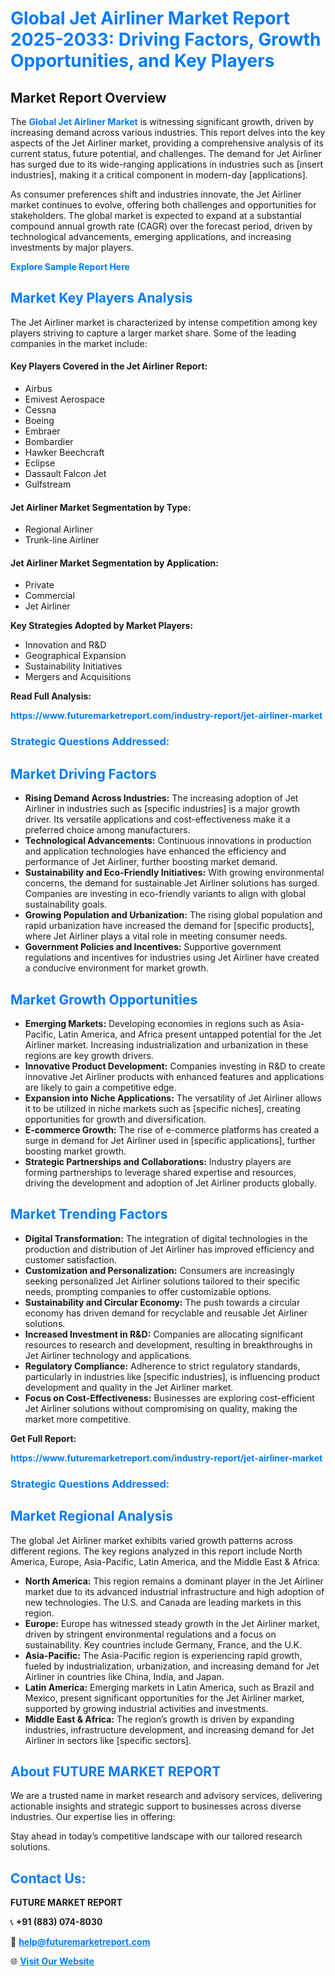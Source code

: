 <h1 style="color: #007BFF;">Global Jet Airliner Market Report 2025-2033: Driving Factors, Growth Opportunities, and Key Players</h1>

<section id="overview">
<h2>Market Report Overview</h2>
<p>The <a href="https://www.futuremarketreport.com/industry-report/jet-airliner-market" style="color: #007BFF; text-decoration: none;"><strong>Global Jet Airliner Market</strong></a> is witnessing significant growth, driven by increasing demand across various industries. This report delves into the key aspects of the Jet Airliner market, providing a comprehensive analysis of its current status, future potential, and challenges. The demand for Jet Airliner has surged due to its wide-ranging applications in industries such as [insert industries], making it a critical component in modern-day [applications].</p>
<p>As consumer preferences shift and industries innovate, the Jet Airliner market continues to evolve, offering both challenges and opportunities for stakeholders. The global market is expected to expand at a substantial compound annual growth rate (CAGR) over the forecast period, driven by technological advancements, emerging applications, and increasing investments by major players.</p>
</section>

<section id="overview">
<p><a href="https://www.futuremarketreport.com/request-sample/reportId=126606" style="color: #007BFF; text-decoration: none;"><strong>Explore Sample Report Here</strong></a></p>
</section>

<section id="key-players">
<h2 style="color: #007BFF;">Market Key Players Analysis</h2>
<p>The Jet Airliner market is characterized by intense competition among key players striving to capture a larger market share. Some of the leading companies in the market include:</p>
<h4>Key Players Covered in the Jet Airliner Report:</h4>
<ul><li>Airbus</li><li>Emivest Aerospace</li><li>Cessna</li><li>Boeing</li><li>Embraer</li><li>Bombardier</li><li>Hawker Beechcraft</li><li>Eclipse</li><li>Dassault Falcon Jet</li><li>Gulfstream</li></ul>
<h4>Jet Airliner Market Segmentation by Type:</h4>
<ul><li>Regional Airliner</li><li>Trunk-line Airliner</li></ul>

<h4>Jet Airliner Market Segmentation by Application:</h4>
<ul><li>Private</li><li>Commercial</li><li>Jet Airliner</li></ul>
<p><strong>Key Strategies Adopted by Market Players:</strong></p>
<ul>
<li>Innovation and R&D</li>
<li>Geographical Expansion</li>
<li>Sustainability Initiatives</li>
<li>Mergers and Acquisitions</li>
</ul>
</section>

<section>
<p><strong>Read Full Analysis: </strong></p><a href="https://www.futuremarketreport.com/industry-report/jet-airliner-market" style="color: #007BFF; text-decoration: none;"><strong>https://www.futuremarketreport.com/industry-report/jet-airliner-market</strong></a>
<h3 style="color: #007BFF;">Strategic Questions Addressed:</h3>
</section>

<section id="driving-factors">
<h2 style="color: #007BFF;">Market Driving Factors</h2>
<ul>
<li><strong>Rising Demand Across Industries:</strong> The increasing adoption of Jet Airliner in industries such as [specific industries] is a major growth driver. Its versatile applications and cost-effectiveness make it a preferred choice among manufacturers.</li>
<li><strong>Technological Advancements:</strong> Continuous innovations in production and application technologies have enhanced the efficiency and performance of Jet Airliner, further boosting market demand.</li>
<li><strong>Sustainability and Eco-Friendly Initiatives:</strong> With growing environmental concerns, the demand for sustainable Jet Airliner solutions has surged. Companies are investing in eco-friendly variants to align with global sustainability goals.</li>
<li><strong>Growing Population and Urbanization:</strong> The rising global population and rapid urbanization have increased the demand for [specific products], where Jet Airliner plays a vital role in meeting consumer needs.</li>
<li><strong>Government Policies and Incentives:</strong> Supportive government regulations and incentives for industries using Jet Airliner have created a conducive environment for market growth.</li>
</ul>
</section>

<section id="growth-opportunities">
<h2 style="color: #007BFF;">Market Growth Opportunities</h2>
<ul>
<li><strong>Emerging Markets:</strong> Developing economies in regions such as Asia-Pacific, Latin America, and Africa present untapped potential for the Jet Airliner market. Increasing industrialization and urbanization in these regions are key growth drivers.</li>
<li><strong>Innovative Product Development:</strong> Companies investing in R&D to create innovative Jet Airliner products with enhanced features and applications are likely to gain a competitive edge.</li>
<li><strong>Expansion into Niche Applications:</strong> The versatility of Jet Airliner allows it to be utilized in niche markets such as [specific niches], creating opportunities for growth and diversification.</li>
<li><strong>E-commerce Growth:</strong> The rise of e-commerce platforms has created a surge in demand for Jet Airliner used in [specific applications], further boosting market growth.</li>
<li><strong>Strategic Partnerships and Collaborations:</strong> Industry players are forming partnerships to leverage shared expertise and resources, driving the development and adoption of Jet Airliner products globally.</li>
</ul>
</section>

<section id="trending-factors">
<h2 style="color: #007BFF;">Market Trending Factors</h2>
<ul>
<li><strong>Digital Transformation:</strong> The integration of digital technologies in the production and distribution of Jet Airliner has improved efficiency and customer satisfaction.</li>
<li><strong>Customization and Personalization:</strong> Consumers are increasingly seeking personalized Jet Airliner solutions tailored to their specific needs, prompting companies to offer customizable options.</li>
<li><strong>Sustainability and Circular Economy:</strong> The push towards a circular economy has driven demand for recyclable and reusable Jet Airliner solutions.</li>
<li><strong>Increased Investment in R&D:</strong> Companies are allocating significant resources to research and development, resulting in breakthroughs in Jet Airliner technology and applications.</li>
<li><strong>Regulatory Compliance:</strong> Adherence to strict regulatory standards, particularly in industries like [specific industries], is influencing product development and quality in the Jet Airliner market.</li>
<li><strong>Focus on Cost-Effectiveness:</strong> Businesses are exploring cost-efficient Jet Airliner solutions without compromising on quality, making the market more competitive.</li>
</ul>
</section>

<section>
<p><strong>Get Full Report: </strong></p><a href="https://www.futuremarketreport.com/industry-report/jet-airliner-market" style="color: #007BFF; text-decoration: none;"><strong>https://www.futuremarketreport.com/industry-report/jet-airliner-market</strong></a>
<h3 style="color: #007BFF;">Strategic Questions Addressed:</h3>
</section>


<section id="regional-analysis">
<h2 style="color: #007BFF;">Market Regional Analysis</h2>
<p>The global Jet Airliner market exhibits varied growth patterns across different regions. The key regions analyzed in this report include North America, Europe, Asia-Pacific, Latin America, and the Middle East & Africa:</p>
<ul>
<li><strong>North America:</strong> This region remains a dominant player in the Jet Airliner market due to its advanced industrial infrastructure and high adoption of new technologies. The U.S. and Canada are leading markets in this region.</li>
<li><strong>Europe:</strong> Europe has witnessed steady growth in the Jet Airliner market, driven by stringent environmental regulations and a focus on sustainability. Key countries include Germany, France, and the U.K.</li>
<li><strong>Asia-Pacific:</strong> The Asia-Pacific region is experiencing rapid growth, fueled by industrialization, urbanization, and increasing demand for Jet Airliner in countries like China, India, and Japan.</li>
<li><strong>Latin America:</strong> Emerging markets in Latin America, such as Brazil and Mexico, present significant opportunities for the Jet Airliner market, supported by growing industrial activities and investments.</li>
<li><strong>Middle East & Africa:</strong> The region’s growth is driven by expanding industries, infrastructure development, and increasing demand for Jet Airliner in sectors like [specific sectors].</li>
</ul>
</section>

<footer>
<h2 style="color: #007BFF;">About FUTURE MARKET REPORT</h2>
<p>We are a trusted name in market research and advisory services, delivering actionable insights and strategic support to businesses across diverse industries. Our expertise lies in offering:</p>

<p>Stay ahead in today’s competitive landscape with our tailored research solutions.</p>

<h2 style="color: #007BFF;">Contact Us:</h2>
<p><strong>FUTURE MARKET REPORT</strong></p>
<p>📞 <strong>+91 (883) 074-8030</strong></p>
<p>📧 <strong><a href="mailto:help@futuremarketreport.com" style="color: #007BFF;">help@futuremarketreport.com</a></strong></p>
<p>🌐 <strong><a href="https://www.futuremarketreport.com/" style="color: #007BFF;">Visit Our Website</a></strong></p>
</footer>